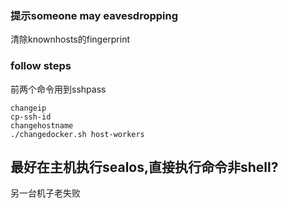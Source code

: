### 提示someone may  eavesdropping  
清除knownhosts的fingerprint

### follow steps  
前两个命令用到sshpass  
```
changeip  
cp-ssh-id  
changehostname  
./changedocker.sh host-workers
```

## 最好在主机执行sealos,直接执行命令非shell?  
另一台机子老失败  
